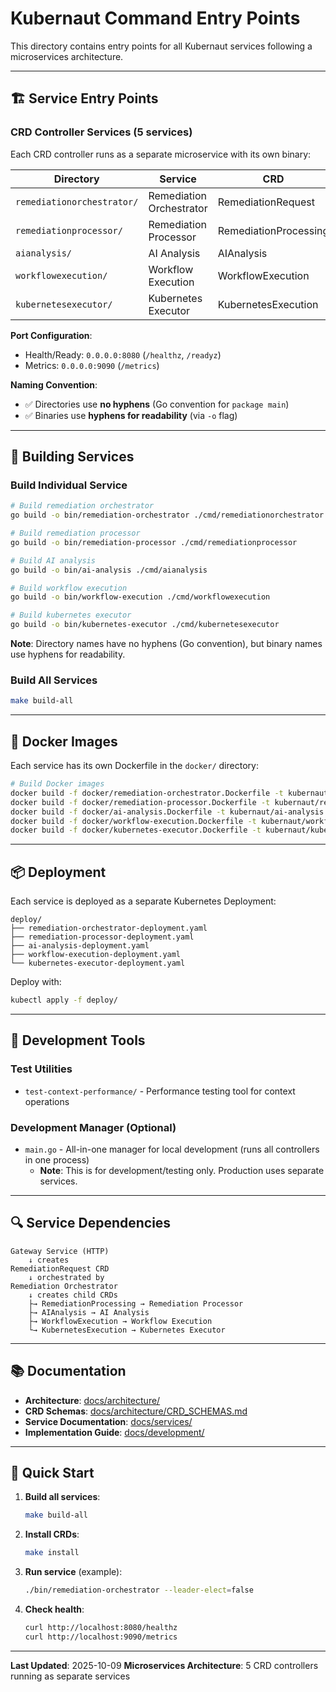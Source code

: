 # Kubernaut Command Entry Points

This directory contains entry points for all Kubernaut services following a microservices architecture.

---

## 🏗️ Service Entry Points

### **CRD Controller Services** (5 services)

Each CRD controller runs as a separate microservice with its own binary:

| Directory | Service | CRD | Controller | Documentation |
|-----------|---------|-----|------------|---------------|
| `remediationorchestrator/` | Remediation Orchestrator | RemediationRequest | RemediationRequestReconciler | [docs](../docs/services/crd-controllers/05-remediationorchestrator/) |
| `remediationprocessor/` | Remediation Processor | RemediationProcessing | RemediationProcessingReconciler | [docs](../docs/services/crd-controllers/01-remediationprocessor/) |
| `aianalysis/` | AI Analysis | AIAnalysis | AIAnalysisReconciler | [docs](../docs/services/crd-controllers/02-aianalysis/) |
| `workflowexecution/` | Workflow Execution | WorkflowExecution | WorkflowExecutionReconciler | [docs](../docs/services/crd-controllers/03-workflowexecution/) |
| `kubernetesexecutor/` | Kubernetes Executor | KubernetesExecution | KubernetesExecutionReconciler | [docs](../docs/services/crd-controllers/04-kubernetesexecutor/) |

**Port Configuration**:
- Health/Ready: `0.0.0.0:8080` (`/healthz`, `/readyz`)
- Metrics: `0.0.0.0:9090` (`/metrics`)

**Naming Convention**: 
- ✅ Directories use **no hyphens** (Go convention for `package main`)
- ✅ Binaries use **hyphens for readability** (via `-o` flag)

---

## 🚀 Building Services

### **Build Individual Service**
```bash
# Build remediation orchestrator
go build -o bin/remediation-orchestrator ./cmd/remediationorchestrator

# Build remediation processor
go build -o bin/remediation-processor ./cmd/remediationprocessor

# Build AI analysis
go build -o bin/ai-analysis ./cmd/aianalysis

# Build workflow execution
go build -o bin/workflow-execution ./cmd/workflowexecution

# Build kubernetes executor
go build -o bin/kubernetes-executor ./cmd/kubernetesexecutor
```

**Note**: Directory names have no hyphens (Go convention), but binary names use hyphens for readability.

### **Build All Services**
```bash
make build-all
```

---

## 🐳 Docker Images

Each service has its own Dockerfile in the `docker/` directory:

```bash
# Build Docker images
docker build -f docker/remediation-orchestrator.Dockerfile -t kubernaut/remediation-orchestrator:latest .
docker build -f docker/remediation-processor.Dockerfile -t kubernaut/remediation-processor:latest .
docker build -f docker/ai-analysis.Dockerfile -t kubernaut/ai-analysis:latest .
docker build -f docker/workflow-execution.Dockerfile -t kubernaut/workflow-execution:latest .
docker build -f docker/kubernetes-executor.Dockerfile -t kubernaut/kubernetes-executor:latest .
```

---

## 📦 Deployment

Each service is deployed as a separate Kubernetes Deployment:

```
deploy/
├── remediation-orchestrator-deployment.yaml
├── remediation-processor-deployment.yaml
├── ai-analysis-deployment.yaml
├── workflow-execution-deployment.yaml
└── kubernetes-executor-deployment.yaml
```

Deploy with:
```bash
kubectl apply -f deploy/
```

---

## 🧪 Development Tools

### **Test Utilities**
- `test-context-performance/` - Performance testing tool for context operations

### **Development Manager** (Optional)
- `main.go` - All-in-one manager for local development (runs all controllers in one process)
  - **Note**: This is for development/testing only. Production uses separate services.

---

## 🔍 Service Dependencies

```
Gateway Service (HTTP)
    ↓ creates
RemediationRequest CRD
    ↓ orchestrated by
Remediation Orchestrator
    ↓ creates child CRDs
    ├→ RemediationProcessing → Remediation Processor
    ├→ AIAnalysis → AI Analysis
    ├→ WorkflowExecution → Workflow Execution
    └→ KubernetesExecution → Kubernetes Executor
```

---

## 📚 Documentation

- **Architecture**: [docs/architecture/](../docs/architecture/)
- **CRD Schemas**: [docs/architecture/CRD_SCHEMAS.md](../docs/architecture/CRD_SCHEMAS.md)
- **Service Documentation**: [docs/services/](../docs/services/)
- **Implementation Guide**: [docs/development/](../docs/development/)

---

## 🎯 Quick Start

1. **Build all services**:
   ```bash
   make build-all
   ```

2. **Install CRDs**:
   ```bash
   make install
   ```

3. **Run service** (example):
   ```bash
   ./bin/remediation-orchestrator --leader-elect=false
   ```

4. **Check health**:
   ```bash
   curl http://localhost:8080/healthz
   curl http://localhost:9090/metrics
   ```

---

**Last Updated**: 2025-10-09
**Microservices Architecture**: 5 CRD controllers running as separate services

